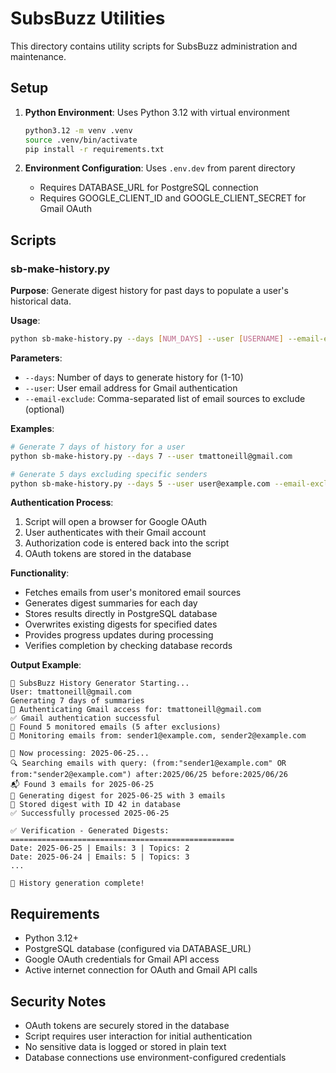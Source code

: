 # SubsBuzz Utilities

This directory contains utility scripts for SubsBuzz administration and maintenance.

## Setup

1. **Python Environment**: Uses Python 3.12 with virtual environment
   ```bash
   python3.12 -m venv .venv
   source .venv/bin/activate
   pip install -r requirements.txt
   ```

2. **Environment Configuration**: Uses `.env.dev` from parent directory
   - Requires DATABASE_URL for PostgreSQL connection
   - Requires GOOGLE_CLIENT_ID and GOOGLE_CLIENT_SECRET for Gmail OAuth

## Scripts

### sb-make-history.py

**Purpose**: Generate digest history for past days to populate a user's historical data.

**Usage**:
```bash
python sb-make-history.py --days [NUM_DAYS] --user [USERNAME] --email-exclude [LIST_EMAIL_SOURCES_TO_NOT_INCLUDE]
```

**Parameters**:
- `--days`: Number of days to generate history for (1-10)
- `--user`: User email address for Gmail authentication
- `--email-exclude`: Comma-separated list of email sources to exclude (optional)

**Examples**:
```bash
# Generate 7 days of history for a user
python sb-make-history.py --days 7 --user tmattoneill@gmail.com

# Generate 5 days excluding specific senders
python sb-make-history.py --days 5 --user user@example.com --email-exclude sender1@example.com,sender2@example.com
```

**Authentication Process**:
1. Script will open a browser for Google OAuth
2. User authenticates with their Gmail account
3. Authorization code is entered back into the script
4. OAuth tokens are stored in the database

**Functionality**:
- Fetches emails from user's monitored email sources
- Generates digest summaries for each day
- Stores results directly in PostgreSQL database
- Overwrites existing digests for specified dates
- Provides progress updates during processing
- Verifies completion by checking database records

**Output Example**:
```
🚀 SubsBuzz History Generator Starting...
User: tmattoneill@gmail.com
Generating 7 days of summaries
🔐 Authenticating Gmail access for: tmattoneill@gmail.com
✅ Gmail authentication successful
📧 Found 5 monitored emails (5 after exclusions)
📧 Monitoring emails from: sender1@example.com, sender2@example.com

📅 Now processing: 2025-06-25...
🔍 Searching emails with query: (from:"sender1@example.com" OR from:"sender2@example.com") after:2025/06/25 before:2025/06/26
📬 Found 3 emails for 2025-06-25
🤖 Generating digest for 2025-06-25 with 3 emails
💾 Stored digest with ID 42 in database
✅ Successfully processed 2025-06-25

✅ Verification - Generated Digests:
==================================================
Date: 2025-06-25 | Emails: 3 | Topics: 2
Date: 2025-06-24 | Emails: 5 | Topics: 3
...

🎉 History generation complete!
```

## Requirements

- Python 3.12+
- PostgreSQL database (configured via DATABASE_URL)
- Google OAuth credentials for Gmail API access
- Active internet connection for OAuth and Gmail API calls

## Security Notes

- OAuth tokens are securely stored in the database
- Script requires user interaction for initial authentication
- No sensitive data is logged or stored in plain text
- Database connections use environment-configured credentials